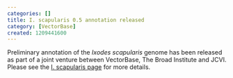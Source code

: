 ```yaml
---
categories: []
title: I. scapularis 0.5 annotation released
category: [VectorBase]
created: 1209441600
---
```

Preliminary annotation of the <I>Ixodes scapularis</I> genome has been released as part of a joint venture between VectorBase, The Broad Institute and JCVI. Please see the <A href="/organisms/ixodes-scapularis">I. scapularis  page</a> for more details.
